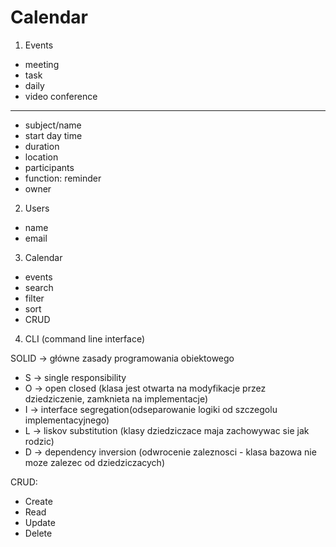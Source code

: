 # Calendar
1.  Events
 - meeting
 - task
 - daily
 - video conference
 ---
 - subject/name
 - start day time
 - duration
 - location
 - participants
 - function: reminder
 - owner
2. Users
 - name
 - email
3. Calendar
 - events
 - search
 - filter
 - sort
 - CRUD
4. CLI (command line interface)



SOLID -> główne zasady programowania obiektowego
- S -> single responsibility
- O -> open closed (klasa jest otwarta na modyfikacje przez dziedziczenie, zamknieta na implementacje)
- I -> interface segregation(odseparowanie logiki od szczegolu implementacyjnego)
- L -> liskov substitution (klasy dziedziczace maja zachowywac sie jak rodzic)
- D -> dependency inversion (odwrocenie zaleznosci - klasa bazowa nie moze zalezec od dziedziczacych)

CRUD:
- Create
- Read
- Update
- Delete